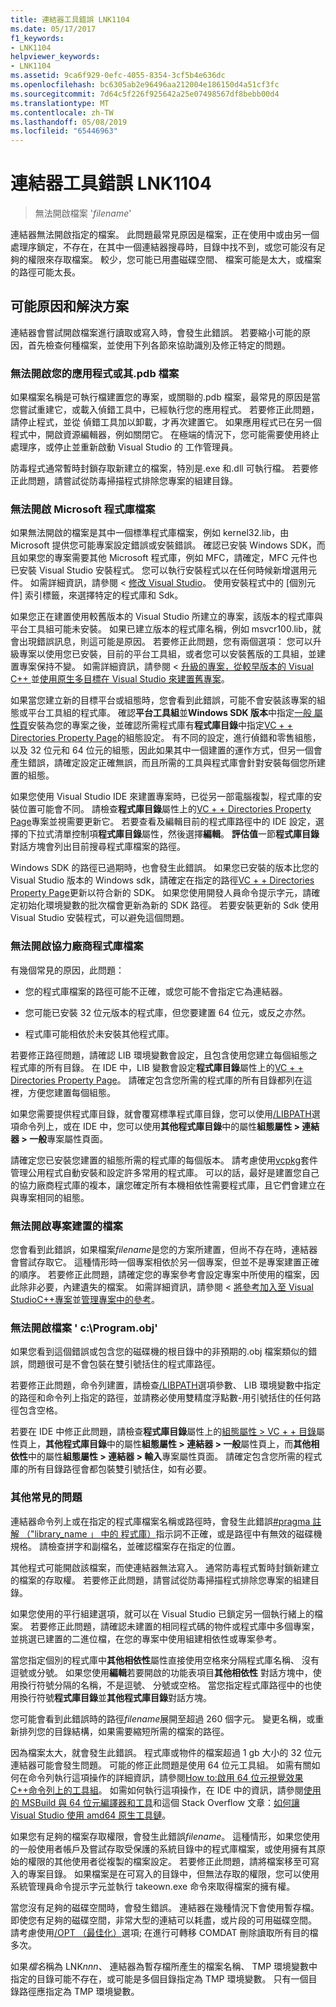 ```yaml
---
title: 連結器工具錯誤 LNK1104
ms.date: 05/17/2017
f1_keywords:
- LNK1104
helpviewer_keywords:
- LNK1104
ms.assetid: 9ca6f929-0efc-4055-8354-3cf5b4e636dc
ms.openlocfilehash: bc6305ab2e96496aa212004e186150d4a51cf3fc
ms.sourcegitcommit: 7d64c5f226f925642a25e07498567df8bebb00d4
ms.translationtype: MT
ms.contentlocale: zh-TW
ms.lasthandoff: 05/08/2019
ms.locfileid: "65446963"
---
```

# <a name="linker-tools-error-lnk1104"></a>連結器工具錯誤 LNK1104

> 無法開啟檔案 '*filename*'

連結器無法開啟指定的檔案。 此問題最常見原因是檔案，正在使用中或由另一個處理序鎖定，不存在，在其中一個連結器搜尋時，目錄中找不到，或您可能沒有足夠的權限來存取檔案。 較少，您可能已用盡磁碟空間、 檔案可能是太大，或檔案的路徑可能太長。

## <a name="possible-causes-and-solutions"></a>可能原因和解決方案

連結器會嘗試開啟檔案進行讀取或寫入時，會發生此錯誤。 若要縮小可能的原因，首先檢查何種檔案，並使用下列各節來協助識別及修正特定的問題。

### <a name="cannot-open-your-app-or-its-pdb-file"></a>無法開啟您的應用程式或其.pdb 檔案

如果檔案名稱是可執行檔建置您的專案，或關聯的.pdb 檔案，最常見的原因是當您嘗試重建它，或載入偵錯工具中，已經執行您的應用程式。 若要修正此問題，請停止程式，並從 偵錯工具加以卸載，才再次建置它。 如果應用程式已在另一個程式中，開啟資源編輯器，例如關閉它。 在極端的情況下，您可能需要使用終止處理序，或停止並重新啟動 Visual Studio 的 工作管理員。

防毒程式通常暫時封鎖存取新建立的檔案，特別是.exe 和.dll 可執行檔。 若要修正此問題，請嘗試從防毒掃描程式排除您專案的組建目錄。

### <a name="cannot-open-a-microsoft-library-file"></a>無法開啟 Microsoft 程式庫檔案

如果無法開啟的檔案是其中一個標準程式庫檔案，例如 kernel32.lib，由 Microsoft 提供您可能專案設定錯誤或安裝錯誤。 確認已安裝 Windows SDK，而且如果您的專案需要其他 Microsoft 程式庫，例如 MFC，請確定，MFC 元件也已安裝 Visual Studio 安裝程式。 您可以執行安裝程式以在任何時候新增選用元件。 如需詳細資訊，請參閱 <<c0> [ 修改 Visual Studio](/visualstudio/install/modify-visual-studio)。 使用安裝程式中的 [個別元件] 索引標籤，來選擇特定的程式庫和 Sdk。

如果您正在建置使用較舊版本的 Visual Studio 所建立的專案，該版本的程式庫與平台工具組可能未安裝。 如果已建立版本的程式庫名稱，例如 msvcr100.lib，就會出現錯誤訊息，則這可能是原因。 若要修正此問題，您有兩個選項： 您可以升級專案以使用您已安裝，目前的平台工具組，或者您可以安裝舊版的工具組，並建置專案保持不變。 如需詳細資訊，請參閱 <<c0> [ 升級的專案，從較早版本的 Visual C++ ](../../porting/upgrading-projects-from-earlier-versions-of-visual-cpp.md)並[使用原生多目標在 Visual Studio 來建置舊專案](../../porting/use-native-multi-targeting.md)。</c0>

如果當您建立新的目標平台或組態時，您會看到此錯誤，可能不會安裝該專案的組態或平台工具組的程式庫。 確認**平台工具組**並**Windows SDK 版本**中指定[一般 屬性頁](../../build/reference/general-property-page-project.md)安裝為您的專案之後，並確認所需程式庫有**程式庫目錄**中指定[VC + + Directories Property Page](../../build/reference/vcpp-directories-property-page.md)的組態設定。 有不同的設定，進行偵錯和零售組態，以及 32 位元和 64 位元的組態，因此如果其中一個建置的運作方式，但另一個會產生錯誤，請確定設定正確無誤，而且所需的工具與程式庫會針對安裝每個您所建置的組態。

如果您使用 Visual Studio IDE 來建置專案時，已從另一部電腦複製，程式庫的安裝位置可能會不同。 請檢查**程式庫目錄**屬性上的[VC + + Directories Property Page](../../build/reference/vcpp-directories-property-page.md)專案並視需要更新它。 若要查看及編輯目前的程式庫路徑中的 IDE 設定，選擇的下拉式清單控制項**程式庫目錄**屬性，然後選擇**編輯**。 **評估值**一節**程式庫目錄**對話方塊會列出目前搜尋程式庫檔案的路徑。

Windows SDK 的路徑已過期時，也會發生此錯誤。 如果您已安裝的版本比您的 Visual Studio 版本的 Windows sdk，請確定在指定的路徑[VC + + Directories Property Page](../../build/reference/vcpp-directories-property-page.md)更新以符合新的 SDK。 如果您使用開發人員命令提示字元，請確定初始化環境變數的批次檔會更新為新的 SDK 路徑。 若要安裝更新的 Sdk 使用 Visual Studio 安裝程式，可以避免這個問題。

### <a name="cannot-open-a-third-party-library-file"></a>無法開啟協力廠商程式庫檔案

有幾個常見的原因，此問題：

- 您的程式庫檔案的路徑可能不正確，或您可能不會指定它為連結器。

- 您可能已安裝 32 位元版本的程式庫，但您要建置 64 位元，或反之亦然。

- 程式庫可能相依於未安裝其他程式庫。

若要修正路徑問題，請確認 LIB 環境變數會設定，且包含使用您建立每個組態之程式庫的所有目錄。 在 IDE 中，LIB 變數會設定**程式庫目錄**屬性上的[VC + + Directories Property Page](../../build/reference/vcpp-directories-property-page.md)。 請確定包含您所需的程式庫的所有目錄都列在這裡，方便您建置每個組態。

如果您需要提供程式庫目錄，就會覆寫標準程式庫目錄，您可以使用[/LIBPATH](../../build/reference/libpath-additional-libpath.md)選項命令列上，或在 IDE 中，您可以使用**其他程式庫目錄**中的屬性**組態屬性 > 連結器 > 一般**專案屬性頁面。

請確定您已安裝您建置的組態所需的程式庫的每個版本。 請考慮使用[vcpkg](../../vcpkg.md)套件管理公用程式自動安裝和設定許多常用的程式庫。 可以的話，最好是建置您自己的協力廠商程式庫的複本，讓您確定所有本機相依性需要程式庫，且它們會建立在與專案相同的組態。

### <a name="cannot-open-a-file-built-by-your-project"></a>無法開啟專案建置的檔案

您會看到此錯誤，如果檔案*filename*是您的方案所建置，但尚不存在時，連結器會嘗試存取它。 這種情形時一個專案相依於另一個專案，但並不是專案建置正確的順序。 若要修正此問題，請確定您的專案參考會設定專案中所使用的檔案，因此除非必要，內建遺失的檔案。 如需詳細資訊，請參閱 <<c0> [ 將參考加入至 Visual StudioC++專案](../../build/adding-references-in-visual-cpp-projects.md)並[管理專案中的參考](/visualstudio/ide/managing-references-in-a-project)。</c0>

### <a name="cannot-open-file-cprogramobj"></a>無法開啟檔案 ' c:\\Program.obj'

如果您看到這個錯誤或包含您的磁碟機的根目錄中的非預期的.obj 檔案類似的錯誤，問題很可是不會包裝在雙引號括住的程式庫路徑。

若要修正此問題，命令列建置，請檢查[/LIBPATH](../../build/reference/libpath-additional-libpath.md)選項參數、 LIB 環境變數中指定的路徑和命令列上指定的路徑，並請務必使用雙精度浮點數-用引號括住的任何路徑包含空格。

若要在 IDE 中修正此問題，請檢查**程式庫目錄**屬性上的[組態屬性 > VC + + 目錄](../../build/reference/vcpp-directories-property-page.md)屬性頁上，**其他程式庫目錄**中的屬性**組態屬性 > 連結器 > 一般**屬性頁上，而**其他相依性**中的屬性**組態屬性 > 連結器 > 輸入**專案屬性頁面。 請確定包含您所需的程式庫的所有目錄路徑會都包裝雙引號括住，如有必要。

### <a name="other-common-issues"></a>其他常見的問題

連結器命令列上或在指定的程式庫檔案名稱或路徑時，會發生此錯誤[#pragma 註解 （"library_name 」 中的 程式庫）](../../preprocessor/comment-c-cpp.md)指示詞不正確，或是路徑中有無效的磁碟機規格。 請檢查拼字和副檔名，並確認檔案存在指定的位置。

其他程式可能開啟該檔案，而使連結器無法寫入。 通常防毒程式暫時封鎖新建立的檔案的存取權。 若要修正此問題，請嘗試從防毒掃描程式排除您專案的組建目錄。

如果您使用的平行組建選項，就可以在 Visual Studio 已鎖定另一個執行緒上的檔案。 若要修正此問題，請確認未建置的相同程式碼的物件或程式庫中多個專案，並挑選已建置的二進位檔，在您的專案中使用組建相依性或專案參考。

當您指定個別的程式庫中**其他相依性**屬性直接使用空格來分隔程式庫名稱、 沒有逗號或分號。 如果您使用**編輯**若要開啟的功能表項目**其他相依性** 對話方塊中，使用換行符號分隔的名稱，不是逗號、 分號或空格。 當您指定程式庫路徑中的也使用換行符號**程式庫目錄**並**其他程式庫目錄**對話方塊。

您可能會看到此錯誤時的路徑*filename*展開至超過 260 個字元。 變更名稱，或重新排列您的目錄結構，如果需要縮短所需的檔案的路徑。

因為檔案太大，就會發生此錯誤。 程式庫或物件的檔案超過 1 gb 大小的 32 位元連結器可能會發生問題。 可能的修正此問題是使用 64 位元工具組。 如需有關如何在命令列執行這項操作的詳細資訊，請參閱[How to:啟用 64 位元視覺效果C++命令列上的工具組](../../build/how-to-enable-a-64-bit-visual-cpp-toolset-on-the-command-line.md)。 如需如何執行這項操作，在 IDE 中的資訊，請參閱[使用的 MSBuild 與 64 位元編譯器和工具](../../build/walkthrough-using-msbuild-to-create-a-visual-cpp-project.md#using-msbuild-to-build-your-project)和這個 Stack Overflow 文章：[如何讓 Visual Studio 使用 amd64 原生工具鏈](http://stackoverflow.com/questions/19820718/how-to-make-visual-studio-use-the-native-amd64-toolchain/23793055)。

如果您有足夠的檔案存取權限，會發生此錯誤*filename*。 這種情形，如果您使用的一般使用者帳戶及嘗試存取受保護的系統目錄中的程式庫檔案，或使用擁有其原始的權限的其他使用者從複製的檔案設定。 若要修正此問題，請將檔案移至可寫入的專案目錄。 如果檔案是在可寫入的目錄中，但無法存取的權限，您可以使用系統管理員命令提示字元並執行 takeown.exe 命令來取得檔案的擁有權。

當您沒有足夠的磁碟空間時，會發生錯誤。 連結器在幾種情況下會使用暫存檔。 即使您有足夠的磁碟空間，非常大型的連結可以耗盡，或片段的可用磁碟空間。 請考慮使用[/OPT （最佳化）](../../build/reference/opt-optimizations.md)選項; 在進行可轉移 COMDAT 刪除讀取所有目的檔多次。

如果*檔名*稱為 LNK*nnn*、 連結器為暫存檔所產生的檔案名稱、 TMP 環境變數中指定的目錄可能不存在，或可能是多個目錄指定為 TMP 環境變數。 只有一個目錄路徑應指定為 TMP 環境變數。
